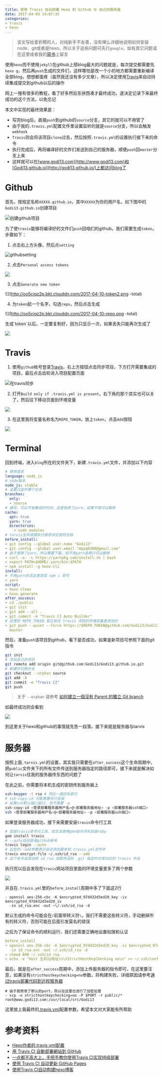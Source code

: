 ```yaml
---
title: 使用 Travis 自动部署 Hexo 到 Github 与 自己的服务器
date: 2017-04-09 14:07:35
categories:
- travis
- hexo
---
```


> 该文写给爱折腾的人，对纯新手不友善，没有辣么详细地说明如何安装node、git或者是hexo，所以关于这些问题可先行`google`，如有其它问题请在这里或者我的[简书](http://www.jianshu.com/p/1226d159d514)上留言

使用`hexo`而不使用`jekyll`在github上搭blog最大的问题就是，每次提交都需要先`hexo g`，然后再`push`生成的文件们，这样哪怕是改一个小的地方都需要重新编译全部blog，想想都蛋疼（虽然我还没有多少文章），所以决定使用[Travis](https://travis-ci.org/)来自动持续集成提交到github以后的操作

网上一搜有很多的教程，看了好多然后东拼西凑才最终成功，遂决定记录下来最终成功的这个方法，以免忘记

本文中实现的最终效果是：
- 写完blog后，直接`push`到github的`source`分支，其它的就可以不用管了
- 由于我的`.travis.yml`配置文件里设置监听的就是`source`分支，所以会触发`webhook`
- `Travis`则会将该项目`clone`过去，然后按照`.travis.yml`的设置执行接下来的命令
- 执行完成后，再将编译好的文件们发送到自己的服务器，顺便`push`回`master`分支上来
- 这样就可以在[www.godi13.com](http://www.godi13.com)和[Godi13.github.io](http://godi13.github.io/)上都访问blog了

# Github

首先，按规定名称`XXXXX.github.io`，其中`XXXXX`为你的用户名，如下图中的`Godi13.github.io`创建项目

![创建github项目](http://oo5cjqz2p.bkt.clouddn.com/2017-04-10-githubio.png-total)

为了使`travis`能够将编译好的文件们`push`回咱们的github，我们需要生成`token`，步骤如下：

1) 点击右上方头像，然后点`setting`

![githubsetting](http://oo5cjqz2p.bkt.clouddn.com/2017-04-10-setting.png-small
)

2) 点击`Personal access tokens`

![](http://oo5cjqz2p.bkt.clouddn.com/2017-04-10-token.png-small
)

3) 点击`Generate new token`

![](http://oo5cjqz2p.bkt.clouddn.com/2017-04-10-token2.png
-total)

4) 为`token`起一个名字，勾选`repo`，然后点击生成

![](http://oo5cjqz2p.bkt.clouddn.com/2017-04-10-repo.png
-total)

<div class="tip">生成`token`以后，一定要复制好，因为只显示一次，如果丢失只能再次生成了</div>

![](http://oo5cjqz2p.bkt.clouddn.com/2017-04-10-copytoken.png
)

# Travis

1) 使用`github`帐号登录[Travis](https://travis-ci.org/)，右上方按钮点击同步项目，下方打开需要集成的项目，最后点击齿轮进入项目配置页面

![在travis同步](http://oo5cjqz2p.bkt.clouddn.com/2017-04-10-travisfirst.png
)

2) 打开`Build only if .travis.yml is present`，右下角的那个其实也可以关了，然后往下移动页面到环境变量

![](http://oo5cjqz2p.bkt.clouddn.com/2017-04-10-present.png
)

3) 在这里我将变量名称名为`REPO_TOKEN`，放上`token`，点击`Add`按钮

![](http://oo5cjqz2p.bkt.clouddn.com/2017-04-10-value.png
)

# Terminal

回到终端，进入`blog`所在的文件夹下，新建`.travis.yml`文件，并添加以下内容

```yml
# 使用语言
language: node_js
# node版本
node_js: stable
# 设置只监听哪个分支
branches:
  only:
  - source
# 缓存，可以节省集成的时间，这里我用了yarn，如果不用可以删除
cache:
  apt: true
  yarn: true
  directories:
    - node_modules
# tarvis生命周期执行顺序详见官网文档
before_install:
- git config --global user.name "Godi13"
- git config --global user.email "mqzq9388@gmail.com"
# 由于使用了yarn，所以需要下载，如不用yarn这两行可以删除
- curl -o- -L https://yarnpkg.com/install.sh | bash
- export PATH=$HOME/.yarn/bin:$PATH
- npm install -g hexo-cli
install:
# 不用yarn的话这里改成 npm i 即可
- yarn
script:
- hexo clean
- hexo generate
after_success:
- cd ./public
- git init
- git add --all .
- git commit -m "Travis CI Auto Builder"
# 这里的 REPO_TOKEN 即之前在 travis 项目的环境变量里添加的
- git push --quiet --force https://$REPO_TOKEN@github.com/Godi13/Godi13.github.io.git
  master
```

然后，准备`push`该项目到github，看下是否成功，如果是新项目可参照下面的git指令

```bash
git init
# 添加自己的项目
git remote add origin git@github.com:Godi13/Godi13.github.io.git
# 新建并切换分支
git checkout --orphan source
git add -A
git commit -m "Travis CI"
git push
```

> 关于 `--orphan` 请参考 [如何建立一個沒有 Parent 的獨立 Git branch](https://ihower.tw/blog/archives/5691)

如最终成功则会看到

![](http://oo5cjqz2p.bkt.clouddn.com/2017-04-10-success.png
)

到这里关于hexo和github的事情就先吿一段落，接下来就是服务器与tarvis

# 服务器

按照上面`.tarvis.yml`的设置，其实我只需要在`after_success`这个生命周期中，把`public`文件夹下的所有文件传送到服务器指定的路径即可，接下来就是解决如何让`tarvis`往我的服务器传东西的问题了

在此之前，你需要将本机生成的密钥传到服务器上

```bash
ssh-keygen -t rsa # 然后一路回车即可
# ssh-copy-id 可能需要另行安装
# 如果ssh默认端口是22，则不需要 -p
ssh-copy-id <登录部署服务器用户名>@<部署服务器地址> -p <部署服务器ssh端口>
ssh <登录部署服务器用户名>@<部署服务器地址> -p <部署服务器ssh端口>
```

如果登录服务器成功，接下来需要安装`travis`命令行工具

```bash
# 安装travis命令行工具，如无法使用gem指令须先安装ruby
gem install travis
# --auto自动登录github帐号
travis login --auto
# 此处的--add参数表示自动添加脚本到.travis.yml文件中
travis encrypt-file ~/.ssh/id_rsa --add
# 这个命令会自动把 id_rsa 加密传送到 .git 指定的仓库对应的 travis 中去
```

执行完以后会发现在`travis`网站项目里面的环境变量里多了两个参数

![](http://oo5cjqz2p.bkt.clouddn.com/2017-04-10-sshkey.png
)

并且在`.travis.yml`里的`before_install`周期中多了下面这2行

```
- openssl aes-256-cbc -K $encrypted_97d432d3ed20_key -iv $encrypted_97d432d3ed20_iv
  -in id_rsa.enc -out ~\/.ssh/id_rsa -d
```

默认生成的命令可能会在`/`前面带转义符`\`，我们不需要这些转义符，手动删掉所有的转义符，否则可能在后面引发莫名的错误

之后为了保证命令的顺利运行，我们还需要正确地设置权限和认证

```yml
before_install
- openssl aes-256-cbc -K $encrypted_97d432d3ed20_key -iv $encrypted_97d432d3ed20_iv
  -in id_rsa.enc -out ~/.ssh/id_rsa -d
- chmod 600 ~/.ssh/id_rsa
- echo -e "Host 主机Ip地址\n\tStrictHostKeyChecking no\n" >> ~/.ssh/config
```

最后，就是在`after_success`周期中，添加上传服务器的指令即可，在这里要注意，如果没有`stricthostkeychecking=no`参数，将构建失败，详细原因请参考[通过travis部署代码到远程服务器](http://blog.csdn.net/qq8427003/article/details/64921238)

```
# 由于我修改了默认的port，所以在这里也进行了加密处理
- scp -o stricthostkeychecking=no -P $PORT -r public/* root@www.godi13.com:/usr/local/src/Godi13
```

这里放上我最终的[.travis.yml](https://github.com/Godi13/Godi13.github.io/blob/source/.travis.yml)配置参数，希望本文对大家能有所帮助

# 参考资料

- [Hexo作者的.travis.yml配置](https://github.com/tommy351/tommy351.github.io/blob/source/.travis.yml)
- [用 Travis CI 自動部署網站到 GitHub](https://zespia.tw/blog/2015/01/21/continuous-deployment-to-github-with-travis/)
- [一点都不高大上，手把手教你使用Travis CI实现持续部署](https://zhuanlan.zhihu.com/p/25066056)
- [使用 Travis CI 自动更新 GitHub Pages](http://notes.iissnan.com/2016/publishing-github-pages-with-travis-ci/)
- [使用Travis CI自动构建hexo博客](http://magicse7en.github.io/2016/03/27/travis-ci-auto-deploy-hexo-github/)
